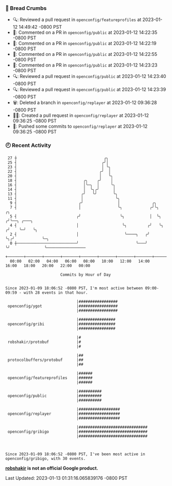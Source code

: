 ### 🍞 Bread Crumbs

 * 🔍: Reviewed a pull request in  `openconfig/featureprofiles` at 2023-01-12 14:49:42 -0800 PST
 * 💬: Commented on a PR in  `openconfig/public` at 2023-01-12 14:22:35 -0800 PST
 * 💬: Commented on a PR in  `openconfig/public` at 2023-01-12 14:22:19 -0800 PST
 * 💬: Commented on a PR in  `openconfig/public` at 2023-01-12 14:22:55 -0800 PST
 * 💬: Commented on a PR in  `openconfig/public` at 2023-01-12 14:23:23 -0800 PST
 * 🔍: Reviewed a pull request in  `openconfig/public` at 2023-01-12 14:23:40 -0800 PST
 * 🔍: Reviewed a pull request in  `openconfig/public` at 2023-01-12 14:23:39 -0800 PST
 * 🗑: Deleted a branch in `openconfig/replayer` at 2023-01-12 09:36:28 -0800 PST
 * ✍🏼: Created a pull request in `openconfig/replayer` at 2023-01-12 09:36:25 -0800 PST
 * 🚢: Pushed some commits to `openconfig/replayer` at 2023-01-12 09:36:25 -0800 PST

### 🕘 Recent Activity
```
 27 ┼                                      ╭╮
 25 ┤                                     ╭╯│
 23 ┤                                     │ ╰╮
 22 ┤                                    ╭╯  │
 20 ┤                                    │   ╰╮
 18 ┤                             ╭╮    ╭╯    │
 16 ┤                             │╰─╮  │     ╰╮
 14 ┤                             │  ╰╮╭╯      │
 13 ┤                            ╭╯   ╰╯       ╰╮
 11 ┤                            │              ╰╮
  9 ┤                           ╭╯               │              ╭╮
  7 ┤                           │                ╰╮            ╭╯╰╮      ╭╮
  5 ┤                          ╭╯                 ╰╮           │  ╰╮    ╭╯╰──╮ ╭───╮
  4 ┤                          │                   ╰╮         ╭╯   ╰╮  ╭╯    ╰─╯   ╰╮
  2 ┤                          │                    ╰────╮   ╭╯     ╰╮╭╯            ╰─╮
  0 ┼──────────────────────────╯                         ╰───╯       ╰╯               ╰─────────────────
    +───────+───────+───────+───────+───────+───────+───────+───────+───────+───────+───────+───────+────
  00:00   02:00   04:00   06:00   08:00   10:00   12:00   14:00   16:00   18:00   20:00   22:00   00:00   

						Commits by Hour of Day


Since 2023-01-09 18:06:52 -0800 PST, I'm most active between 09:00-09:59 - with 28 events in that hour.

```



```
                               |#################
 openconfig/ygot               |#################
                               |#################

                               |################
 openconfig/gribi              |################
                               |################

                               |#
 robshakir/protobuf            |#
                               |#

                               |##
 protocolbuffers/protobuf      |##
                               |##

                               |######
 openconfig/featureprofiles    |######
                               |######

                               |##########
 openconfig/public             |##########
                               |##########

                               |##################
 openconfig/replayer           |##################
                               |##################

                               |##############################
 openconfig/gribigo            |##############################
                               |##############################



Since 2023-01-09 18:06:52 -0800 PST, I've been most active in openconfig/gribigo, with 30 events.

```
**[robshakir](mailto:robjs@google.com) is not an official Google product.**  


Last Updated: 2023-01-13 01:31:16.065839176 -0800 PST
